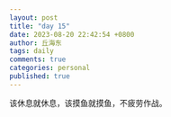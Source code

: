 ```yaml
---
layout: post
title: "day 15"
date: 2023-08-20 22:42:54 +0800
author: 丘海东 
tags: daily
comments: true
categories: personal
published: true
---
```

该休息就休息，该摸鱼就摸鱼，不疲劳作战。
